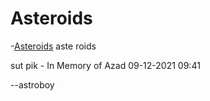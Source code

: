 # Asteroids
-[Asteroids](game/)
aste
roids

sut pik - In Memory of Azad 09-12-2021 09:41

--astroboy